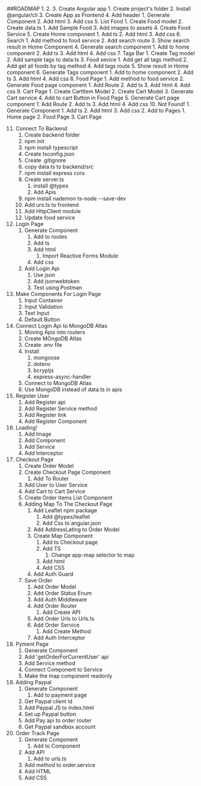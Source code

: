 ##ROADMAP
1. 
2. 
3. Create Angular app
    1. Create project's folder
    2. Install @angular/cli
    3. Create App as Frontend
4. Add header
    1. Generate Component
    2. Add html
    3. Add css
5. List Food
    1. Create Food model
    2. Create data.ts
        1. Add Sample Food
    3. Add images to assets
    4. Create Food Service
    5. Create Home component
        1. Add ts
        2. Add html
        3. Add css
6. Search
    1. Add method to food service
    2. Add search route 
    3. Show search result in Home Component
    4. Generate search component
        1. Add to home component
        2. Add ts
        3. Add html
        4. Add css
7. Tags Bar
    1. Create Tag model
    2. Add sample tags to data.ts
    3. Food sevice
        1. Add get all tags method
        2. Add get all foods by tag method
    4. Add tags route
    5. Show result in Home component
    6. Generate Tags component
        1. Add to home component
        2. Add ts
        3. Add html
        4. Add css
8. Food Page
    1. Add method to food service
    2. Generate Food page component
        1. Add Route
        2. Add ts
        3. Add html
        4. Add css
9. Cart Page
    1. Create CartItem Model
    2. Create Cart Model
    3. Generate Cart service
    4. Add to cart Button in Food Page
    5. Generate Cart page component
        1. Add Route
        2. Add ts
        3. Add html
        4. Add css
10. Not Found!
    1. Generate Component
        1. Add ts
        2. Add html
        3. Add css
    2. Add to Pages
        1. Home page
        2. Food Page
        3. Cart Page

<!-- --------------Backend---------------- -->

11. Connect To Backend
    1. Create backend folder
    2. npm init
    3. npm install typescript
    4. Create tsconfig.json
    5. Create .gitignore
    6. copy data.ts to backend/src
    7. npm install express cors
    8. Create server.ts
        1. install @types
        2. Add Apis
    9. npm install nademon ts-node --save-dev
    10. Add urs.ts to frontend
    11. Add HttpClient module
    12. Update food service
12. Login Page
    1. Generate Component
        1. Add to routes
        2. Add ts
        3. Add html
            1. Import Reactive Forms Module
        4. Add css
    2. Add Login Api
        1. Use json
        2. Add jsonwebtoken
        3. Test using Postman
13. Make Components For Login Page
    1. Input Container
    2. Input Validation
    3. Text Input
    4. Default Button
14. Connect Login Api to MongoDB Atlas
    1. Moving Apis into routers
    2. Create MOngoDB Atlas
    3. Create .env file
    4. Install
        1. mongoose
        2. dotenv
        3. bcryptjs
        4. express-async-handler
    5. Connect to MongoDB Atlas
    6. Use MongoDB instead of data.ts in apis
15. Register User
    1. Add Register api
    2. Add Register Service method
    3. Add Register link
    4. Add Register Component
16. Loading!
    1. Add Image
    2. Add Component
    3. Add Service
    4. Add Interceptor
17. Checkout Page
    1. Create Order Model
    2. Create Checkout Page Component
        1. Add To Router
    3. Add User to User Service
    4. Add Cart to Cart Service
    5. Create Order Items List Component
    6. Adding Map To The Checkout Page
        1. Add Leaflet npm package
            1. Add @types/leaflet
            2. Add Css to angular.json
        2. Add AddressLatlng to Order Model
        3. Create Map Component
            1. Add to Checkout page
            2. Add TS
                1. Change app-map selector to map
            3. Add html
            4. Add CSS
        4. Add Auth Guard
    7. Save Order
        1. Add Order Model
        2. Add Order Status Enum
        3. Add Auth Middleware
        4. Add Order Router
            1. Add Create API
        5. Add Order Urls to Urls.ts
        6. Add Order Service
            1. Add Create Method
        7. Add Auth Interceptor 
18. Pyment Page
    1. Generate Component
    2. Add 'getOrderForCurrentUser' api
    3. Add Service method
    4. Connect Component to Service
    5. Make the map component readonly
19. Adding Paypal
    1. Generate Component
        1. Add to payment page
    2. Get Paypal client Id
    3. Add Paypal JS to index.html
    4. Set up Paypal button
    5. Add Pay api to order router
    6. Get Paypal sandbox account
20. Order Track Page
    1. Generate Component
        1. Add to Component
    2. Add API
        1. Add to urls.ts
    3. Add method to order.service
    4. Add HTML
    5. Add CSS
            


